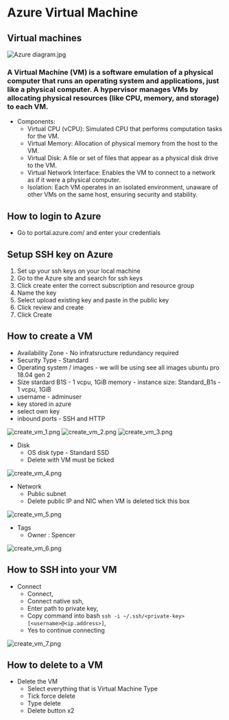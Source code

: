 # Azure Virtual Machine

## Virtual machines

![Azure diagram.jpg](Azure%20diagram.jpg)

### A Virtual Machine (VM) is a software emulation of a physical computer that runs an operating system and applications, just like a physical computer. A hypervisor manages VMs by allocating physical resources (like CPU, memory, and storage) to each VM.

- Components:
    - Virtual CPU (vCPU): Simulated CPU that performs computation tasks for the VM.
    - Virtual Memory: Allocation of physical memory from the host to the VM. 
    - Virtual Disk: A file or set of files that appear as a physical disk drive to the VM. 
    - Virtual Network Interface: Enables the VM to connect to a network as if it were a physical computer. 
    - Isolation: Each VM operates in an isolated environment, unaware of other VMs on the same host, ensuring security and stability.

## How to login to Azure

- Go to portal.azure.com/ and enter your credentials

## Setup SSH key on Azure

1. Set up your ssh keys on your local machine 
2. Go to the Azure site and search for ssh keys 
3. Click create enter the correct subscription and resource group 
4. Name the key 
5. Select upload existing key and paste in the public key 
6. Click review and create 
7. Click Create

## How to create a VM

- Availability Zone - No infratsructure redundancy required
- Security Type - Standard
- Operating system / images - we will be using see all images ubuntu pro 18.04 gen 2
- Size stardard B1S - 1 vcpu, 1GiB memory - instance size: Standard_B1s - 1 vcpu, 1GiB
- username - adminuser
- key stored in azure
- select own key
- inbound ports - SSH and HTTP

![create_vm_1.png](create_vm_1.png)
![create_vm_2.png](create_vm_2.png)
![create_vm_3.png](create_vm_3.png)

- Disk
    - OS disk type - Standard SSD
    - Delete with VM must be ticked
  
![create_vm_4.png](create_vm_4.png)

- Network
    - Public subnet
    - Delete public IP and NIC when VM is deleted tick this box

![create_vm_5.png](create_vm_5.png)

- Tags
    - Owner : Spencer

![create_vm_6.png](create_vm_6.png)

## How to SSH into your VM

- Connect
    - Connect,
    - Connect native ssh,
    - Enter path to private key,
    - Copy command into bash `ssh -i ~/.ssh/<private-key> [<username>@<ip.address>]`,
    - Yes to continue connecting

![create_vm_7.png](create_vm_7.png)

## How to delete to a VM
- Delete the VM
    - Select everything that is Virtual Machine Type
    - Tick force delete
    - Type delete
    - Delete button x2
